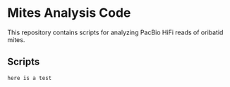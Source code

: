# Mites Analysis Code

This repository contains scripts for analyzing PacBio HiFi reads of oribatid mites.

## Scripts ##

``here is a test``
